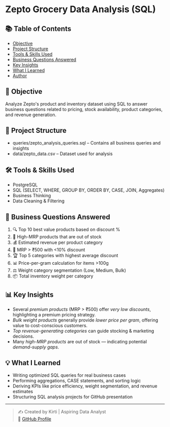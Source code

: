 # Zepto Grocery Data Analysis (SQL)

## 📚 Table of Contents
- [Objective](#-objective)
- [Project Structure](#-project-structure)
- [Tools & Skills Used](#-tools--skills-used)
- [Business Questions Answered](#-business-questions-answered)
- [Key Insights](#-key-insights)
- [What I Learned](#-what-i-learned)
- [Author](#-author)

## 🎯 Objective
Analyze Zepto's product and inventory dataset using SQL to answer business questions related to pricing, stock availability, product categories, and revenue generation.

## 📁 Project Structure
- queries/zepto_analysis_queries.sql – Contains all business queries and insights
- data/zepto_data.csv – Dataset used for analysis

## 🛠 Tools & Skills Used
- PostgreSQL
- SQL (SELECT, WHERE, GROUP BY, ORDER BY, CASE, JOIN, Aggregates)
- Business Thinking
- Data Cleaning & Filtering

## 💼 Business Questions Answered

1. 🔍 Top 10 best value products based on discount %
2. 🚫 High-MRP products that are out of stock
3. 💰 Estimated revenue per product category
4. 🎯 MRP > ₹500 with <10% discount
5. 🏆 Top 5 categories with highest average discount
6. 📊 Price-per-gram calculation for items >100g
7. ⚖ Weight category segmentation (Low, Medium, Bulk)
8. 📦 Total inventory weight per category

## 📊 Key Insights

- Several *premium products* (MRP > ₹500) offer *very low discounts*, highlighting a premium pricing strategy.
- *Bulk weight products* generally provide *lower price per gram*, offering value to cost-conscious customers.
- *Top revenue-generating categories* can guide stocking & marketing decisions.
- Many *high-MRP products* are out of stock — indicating potential *demand-supply gaps*.

## 💡 What I Learned

- Writing optimized SQL queries for real business cases
- Performing aggregations, CASE statements, and sorting logic
- Deriving KPIs like price efficiency, weight segmentation, and revenue estimates
- Structuring SQL analysis projects for GitHub presentation

---

> ✍ Created by Kirti | Aspiring Data Analyst  
> 📧 [GitHub Profile](https://github.com/Kirti-DA)

